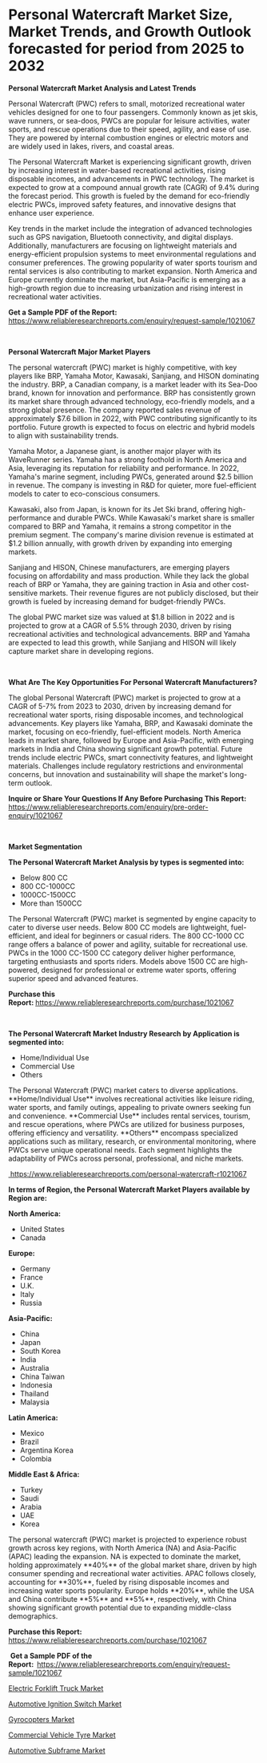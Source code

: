 <p><h1>Personal Watercraft Market Size, Market Trends, and Growth Outlook forecasted for period from 2025 to 2032</h1></p><p><strong>Personal Watercraft Market Analysis and Latest Trends</strong></p>
<p><p>Personal Watercraft (PWC) refers to small, motorized recreational water vehicles designed for one to four passengers. Commonly known as jet skis, wave runners, or sea-doos, PWCs are popular for leisure activities, water sports, and rescue operations due to their speed, agility, and ease of use. They are powered by internal combustion engines or electric motors and are widely used in lakes, rivers, and coastal areas.</p><p>The Personal Watercraft Market is experiencing significant growth, driven by increasing interest in water-based recreational activities, rising disposable incomes, and advancements in PWC technology. The market is expected to grow at a compound annual growth rate (CAGR) of 9.4% during the forecast period. This growth is fueled by the demand for eco-friendly electric PWCs, improved safety features, and innovative designs that enhance user experience.</p><p>Key trends in the market include the integration of advanced technologies such as GPS navigation, Bluetooth connectivity, and digital displays. Additionally, manufacturers are focusing on lightweight materials and energy-efficient propulsion systems to meet environmental regulations and consumer preferences. The growing popularity of water sports tourism and rental services is also contributing to market expansion. North America and Europe currently dominate the market, but Asia-Pacific is emerging as a high-growth region due to increasing urbanization and rising interest in recreational water activities.</p></p>
<p><strong>Get a Sample PDF of the Report:&nbsp;</strong> <a href="https://www.reliableresearchreports.com/enquiry/request-sample/1021067?utm_campaign=83&utm_medium=2&utm_source=Github&utm_content=ia&utm_term=21012025&utm_id=personal-watercraft">https://www.reliableresearchreports.com/enquiry/request-sample/1021067</a></p>
<p>&nbsp;</p>
<p><strong>Personal Watercraft Major Market Players</strong></p>
<p><p>The personal watercraft (PWC) market is highly competitive, with key players like BRP, Yamaha Motor, Kawasaki, Sanjiang, and HISON dominating the industry. BRP, a Canadian company, is a market leader with its Sea-Doo brand, known for innovation and performance. BRP has consistently grown its market share through advanced technology, eco-friendly models, and a strong global presence. The company reported sales revenue of approximately $7.6 billion in 2022, with PWC contributing significantly to its portfolio. Future growth is expected to focus on electric and hybrid models to align with sustainability trends.</p><p>Yamaha Motor, a Japanese giant, is another major player with its WaveRunner series. Yamaha has a strong foothold in North America and Asia, leveraging its reputation for reliability and performance. In 2022, Yamaha's marine segment, including PWCs, generated around $2.5 billion in revenue. The company is investing in R&D for quieter, more fuel-efficient models to cater to eco-conscious consumers.</p><p>Kawasaki, also from Japan, is known for its Jet Ski brand, offering high-performance and durable PWCs. While Kawasaki's market share is smaller compared to BRP and Yamaha, it remains a strong competitor in the premium segment. The company's marine division revenue is estimated at $1.2 billion annually, with growth driven by expanding into emerging markets.</p><p>Sanjiang and HISON, Chinese manufacturers, are emerging players focusing on affordability and mass production. While they lack the global reach of BRP or Yamaha, they are gaining traction in Asia and other cost-sensitive markets. Their revenue figures are not publicly disclosed, but their growth is fueled by increasing demand for budget-friendly PWCs.</p><p>The global PWC market size was valued at $1.8 billion in 2022 and is projected to grow at a CAGR of 5.5% through 2030, driven by rising recreational activities and technological advancements. BRP and Yamaha are expected to lead this growth, while Sanjiang and HISON will likely capture market share in developing regions.</p></p>
<p>&nbsp;</p>
<p><strong>What Are The Key Opportunities For Personal Watercraft Manufacturers?</strong></p>
<p><p>The global Personal Watercraft (PWC) market is projected to grow at a CAGR of 5-7% from 2023 to 2030, driven by increasing demand for recreational water sports, rising disposable incomes, and technological advancements. Key players like Yamaha, BRP, and Kawasaki dominate the market, focusing on eco-friendly, fuel-efficient models. North America leads in market share, followed by Europe and Asia-Pacific, with emerging markets in India and China showing significant growth potential. Future trends include electric PWCs, smart connectivity features, and lightweight materials. Challenges include regulatory restrictions and environmental concerns, but innovation and sustainability will shape the market's long-term outlook.</p></p>
<p><strong>Inquire or Share Your Questions If Any Before Purchasing This Report:</strong> <a href="https://www.reliableresearchreports.com/enquiry/pre-order-enquiry/1021067?utm_campaign=83&utm_medium=2&utm_source=Github&utm_content=ia&utm_term=21012025&utm_id=personal-watercraft">https://www.reliableresearchreports.com/enquiry/pre-order-enquiry/1021067</a></p>
<p>&nbsp;</p>
<p><strong>Market Segmentation</strong></p>
<p><strong>The Personal Watercraft Market Analysis by types is segmented into:</strong></p>
<p><ul><li>Below 800 CC</li><li>800 CC-1000CC</li><li>1000CC-1500CC</li><li>More than 1500CC</li></ul></p>
<p><p>The Personal Watercraft (PWC) market is segmented by engine capacity to cater to diverse user needs. Below 800 CC models are lightweight, fuel-efficient, and ideal for beginners or casual riders. The 800 CC-1000 CC range offers a balance of power and agility, suitable for recreational use. PWCs in the 1000 CC-1500 CC category deliver higher performance, targeting enthusiasts and sports riders. Models above 1500 CC are high-powered, designed for professional or extreme water sports, offering superior speed and advanced features.</p></p>
<p><strong>Purchase this Report:&nbsp;</strong><a href="https://www.reliableresearchreports.com/purchase/1021067?utm_campaign=83&utm_medium=2&utm_source=Github&utm_content=ia&utm_term=21012025&utm_id=personal-watercraft">https://www.reliableresearchreports.com/purchase/1021067</a></p>
<p>&nbsp;</p>
<p><strong>The Personal Watercraft Market Industry Research by Application is segmented into:</strong></p>
<p><ul><li>Home/Individual Use</li><li>Commercial Use</li><li>Others</li></ul></p>
<p><p>The Personal Watercraft (PWC) market caters to diverse applications. **Home/Individual Use** involves recreational activities like leisure riding, water sports, and family outings, appealing to private owners seeking fun and convenience. **Commercial Use** includes rental services, tourism, and rescue operations, where PWCs are utilized for business purposes, offering efficiency and versatility. **Others** encompass specialized applications such as military, research, or environmental monitoring, where PWCs serve unique operational needs. Each segment highlights the adaptability of PWCs across personal, professional, and niche markets.</p></p>
<p><a href="https://www.reliableresearchreports.com/personal-watercraft-r1021067?utm_campaign=83&utm_medium=2&utm_source=Github&utm_content=ia&utm_term=21012025&utm_id=personal-watercraft">&nbsp;https://www.reliableresearchreports.com/personal-watercraft-r1021067</a></p>
<p><strong>In terms of Region, the Personal Watercraft Market Players available by Region are:</strong></p>
<p>
    <p> <strong> North America: </strong>
        <ul>
            <li>United States</li>
            <li>Canada</li>
        </ul>
        </p> 
    <p> <strong> Europe: </strong>
        <ul>
            <li>Germany</li>
            <li>France</li>
            <li>U.K.</li>
            <li>Italy</li>
            <li>Russia</li>
        </ul>
        </p> 
    <p> <strong> Asia-Pacific: </strong>
        <ul>
            <li>China</li>
            <li>Japan</li>
            <li>South Korea</li>
            <li>India</li>
            <li>Australia</li>
            <li>China Taiwan</li>
            <li>Indonesia</li>
            <li>Thailand</li>
            <li>Malaysia</li>
        </ul>
        </p> 
    <p> <strong> Latin America: </strong>
        <ul>
            <li>Mexico</li>
            <li>Brazil</li>
            <li>Argentina Korea</li>
            <li>Colombia</li>
        </ul>
        </p> 
    <p> <strong> Middle East & Africa: </strong>
        <ul>
            <li>Turkey</li>
            <li>Saudi</li>
            <li>Arabia</li>
            <li>UAE</li>
            <li>Korea</li>
        </ul>
    </p>
    </p>
<p><p>The personal watercraft (PWC) market is projected to experience robust growth across key regions, with North America (NA) and Asia-Pacific (APAC) leading the expansion. NA is expected to dominate the market, holding approximately **40%** of the global market share, driven by high consumer spending and recreational water activities. APAC follows closely, accounting for **30%**, fueled by rising disposable incomes and increasing water sports popularity. Europe holds **20%**, while the USA and China contribute **5%** and **5%**, respectively, with China showing significant growth potential due to expanding middle-class demographics.</p></p>
<p><strong>Purchase this Report: </strong><a href="https://www.reliableresearchreports.com/purchase/1021067?utm_campaign=83&utm_medium=2&utm_source=Github&utm_content=ia&utm_term=21012025&utm_id=personal-watercraft">https://www.reliableresearchreports.com/purchase/1021067</a></p>
<p>&nbsp;<strong>Get a Sample PDF of the Report:&nbsp;&nbsp;</strong><a href="https://www.reliableresearchreports.com/enquiry/request-sample/1021067?utm_campaign=83&utm_medium=2&utm_source=Github&utm_content=ia&utm_term=21012025&utm_id=personal-watercraft">https://www.reliableresearchreports.com/enquiry/request-sample/1021067</a></p>
<p><strong></strong></p>
<p><p><a href="https://github.com/jaquelynhasenaue8/Market-Research-Report-List-1/blob/main/electric-forklift-truck-market.md?utm_campaign=83&utm_medium=2&utm_source=Github&utm_content=ia&utm_term=21012025&utm_id=personal-watercraft">Electric Forklift Truck Market</a></p><p><a href="https://github.com/AshikRahman991/Market-Research-Report-List-1/blob/main/automotive-ignition-switch-market.md?utm_campaign=83&utm_medium=2&utm_source=Github&utm_content=ia&utm_term=21012025&utm_id=personal-watercraft">Automotive Ignition Switch Market</a></p><p><a href="https://github.com/HobertDavis43/Market-Research-Report-List-1/blob/main/gyrocopters-market.md?utm_campaign=83&utm_medium=2&utm_source=Github&utm_content=ia&utm_term=21012025&utm_id=personal-watercraft">Gyrocopters Market</a></p><p><a href="https://github.com/AlisaRowe24/Market-Research-Report-List-1/blob/main/commercial-vehicle-tyre-market.md?utm_campaign=83&utm_medium=2&utm_source=Github&utm_content=ia&utm_term=21012025&utm_id=personal-watercraft">Commercial Vehicle Tyre Market</a></p><p><a href="https://github.com/arvelm4nthig/Market-Research-Report-List-1/blob/main/automotive-subframe-market.md?utm_campaign=83&utm_medium=2&utm_source=Github&utm_content=ia&utm_term=21012025&utm_id=personal-watercraft">Automotive Subframe Market</a></p></p>